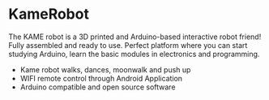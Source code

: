 # KameRobot

The KAME robot is a 3D printed and Arduino-based interactive robot friend! Fully assembled and ready to use. Perfect platform where you can start studying Arduino, learn the basic modules in electronics and programming.

- Kame robot walks, dances, moonwalk and push up
- WIFI remote control through Android Application
- Arduino compatible and open source software
